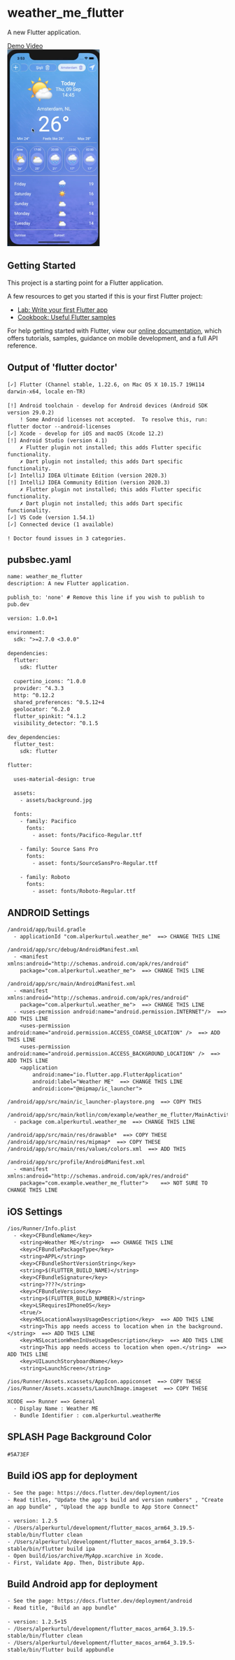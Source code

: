 # weather_me_flutter

A new Flutter application.

<a href="http://resume.alperkurtul.com/wp-content/uploads/2021/09/weather-me.mp4" target="_blank">Demo Video<br><img src="readme_assets/weather-me-screen-shot.png" height="450"></a><br>

## Getting Started

This project is a starting point for a Flutter application.

A few resources to get you started if this is your first Flutter project:

- [Lab: Write your first Flutter app](https://flutter.dev/docs/get-started/codelab)
- [Cookbook: Useful Flutter samples](https://flutter.dev/docs/cookbook)

For help getting started with Flutter, view our
[online documentation](https://flutter.dev/docs), which offers tutorials,
samples, guidance on mobile development, and a full API reference.

## Output of 'flutter doctor'
```
[✓] Flutter (Channel stable, 1.22.6, on Mac OS X 10.15.7 19H114 darwin-x64, locale en-TR)

[!] Android toolchain - develop for Android devices (Android SDK version 29.0.2)
    ! Some Android licenses not accepted.  To resolve this, run: flutter doctor --android-licenses
[✓] Xcode - develop for iOS and macOS (Xcode 12.2)
[!] Android Studio (version 4.1)
    ✗ Flutter plugin not installed; this adds Flutter specific functionality.
    ✗ Dart plugin not installed; this adds Dart specific functionality.
[✓] IntelliJ IDEA Ultimate Edition (version 2020.3)
[!] IntelliJ IDEA Community Edition (version 2020.3)
    ✗ Flutter plugin not installed; this adds Flutter specific functionality.
    ✗ Dart plugin not installed; this adds Dart specific functionality.
[✓] VS Code (version 1.54.1)
[✓] Connected device (1 available)

! Doctor found issues in 3 categories.
```

## pubsbec.yaml

```
name: weather_me_flutter
description: A new Flutter application.

publish_to: 'none' # Remove this line if you wish to publish to pub.dev

version: 1.0.0+1

environment:
  sdk: ">=2.7.0 <3.0.0"

dependencies:
  flutter:
    sdk: flutter

  cupertino_icons: ^1.0.0
  provider: ^4.3.3
  http: ^0.12.2
  shared_preferences: ^0.5.12+4
  geolocator: ^6.2.0
  flutter_spinkit: ^4.1.2
  visibility_detector: ^0.1.5

dev_dependencies:
  flutter_test:
    sdk: flutter

flutter:

  uses-material-design: true

  assets:
    - assets/background.jpg

  fonts:
    - family: Pacifico
      fonts:
        - asset: fonts/Pacifico-Regular.ttf

    - family: Source Sans Pro
      fonts:
        - asset: fonts/SourceSansPro-Regular.ttf

    - family: Roboto
      fonts:
        - asset: fonts/Roboto-Regular.ttf
```

## ANDROID Settings
```
/android/app/build.gradle
  - applicationId "com.alperkurtul.weather_me"  ==> CHANGE THIS LINE
```

```
/android/app/src/debug/AndroidManifest.xml
  - <manifest xmlns:android="http://schemas.android.com/apk/res/android"
    package="com.alperkurtul.weather_me">  ==> CHANGE THIS LINE
```

```
/android/app/src/main/AndroidManifest.xml
  - <manifest xmlns:android="http://schemas.android.com/apk/res/android"
    package="com.alperkurtul.weather_me">  ==> CHANGE THIS LINE
  - <uses-permission android:name="android.permission.INTERNET"/>  ==> ADD THIS LINE
    <uses-permission android:name="android.permission.ACCESS_COARSE_LOCATION" />  ==> ADD THIS LINE
    <uses-permission android:name="android.permission.ACCESS_BACKGROUND_LOCATION" />  ==> ADD THIS LINE
    <application
        android:name="io.flutter.app.FlutterApplication"
        android:label="Weather ME"  ==> CHANGE THIS LINE
        android:icon="@mipmap/ic_launcher">
```

```
/android/app/src/main/ic_launcher-playstore.png  ==> COPY THIS
```

```
/android/app/src/main/kotlin/com/example/weather_me_flutter/MainActivity.kt
  - package com.alperkurtul.weather_me  ==> CHANGE THIS LINE
```

```
/android/app/src/main/res/drawable*  ==> COPY THESE
/android/app/src/main/res/mipmap*  ==> COPY THESE
/android/app/src/main/res/values/colors.xml  ==> ADD THIS
```

```
/android/app/src/profile/AndroidManifest.xml
  - <manifest xmlns:android="http://schemas.android.com/apk/res/android"
    package="com.example.weather_me_flutter">    ==> NOT SURE TO CHANGE THIS LINE
```

## iOS Settings

```
/ios/Runner/Info.plist
  - <key>CFBundleName</key>
	<string>Weather ME</string>  ==> CHANGE THIS LINE
	<key>CFBundlePackageType</key>
	<string>APPL</string>
	<key>CFBundleShortVersionString</key>
	<string>$(FLUTTER_BUILD_NAME)</string>
	<key>CFBundleSignature</key>
	<string>????</string>
	<key>CFBundleVersion</key>
	<string>$(FLUTTER_BUILD_NUMBER)</string>
	<key>LSRequiresIPhoneOS</key>
	<true/>
	<key>NSLocationAlwaysUsageDescription</key>  ==> ADD THIS LINE
	<string>This app needs access to location when in the background.</string>  ==> ADD THIS LINE
	<key>NSLocationWhenInUseUsageDescription</key>  ==> ADD THIS LINE
	<string>This app needs access to location when open.</string>  ==> ADD THIS LINE
	<key>UILaunchStoryboardName</key>
	<string>LaunchScreen</string>
```

```
/ios/Runner/Assets.xcassets/AppIcon.appiconset  ==> COPY THESE
/ios/Runner/Assets.xcassets/LaunchImage.imageset  ==> COPY THESE
```

```
XCODE ==> Runner ==> General
  - Display Name : Weather ME
  - Bundle Identifier : com.alperkurtul.weatherMe
```

## SPLASH Page Background Color

`#5A73EF`

## Build iOS app for deployment

```
- See the page: https://docs.flutter.dev/deployment/ios
- Read titles, "Update the app's build and version numbers" , "Create an app bundle" , "Upload the app bundle to App Store Connect"

- version: 1.2.5
- /Users/alperkurtul/development/flutter_macos_arm64_3.19.5-stable/bin/flutter clean
- /Users/alperkurtul/development/flutter_macos_arm64_3.19.5-stable/bin/flutter build ipa
- Open build/ios/archive/MyApp.xcarchive in Xcode.
- First, Validate App. Then, Distribute App.
```

## Build Android app for deployment

```
- See the page: https://docs.flutter.dev/deployment/android
- Read title, "Build an app bundle"

- version: 1.2.5+15
- /Users/alperkurtul/development/flutter_macos_arm64_3.19.5-stable/bin/flutter clean
- /Users/alperkurtul/development/flutter_macos_arm64_3.19.5-stable/bin/flutter build appbundle
```